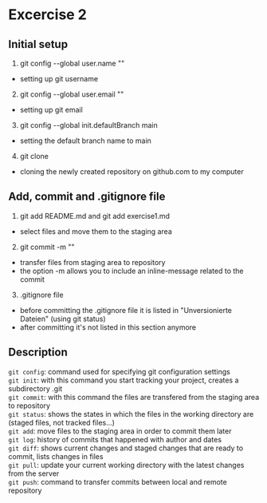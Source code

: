 # Excercise 2

## Initial setup

1. git config --global user.name ""
- setting up git username

2. git config --global user.email ""
- setting up git email

3. git config --global init.defaultBranch main
- setting the default branch name to main

4. git clone 
- cloning the newly created repository on github.com to my computer

## Add, commit and .gitignore file

1. git add README.md and git add exercise1.md
- select files and move them to the staging area

2. git commit -m ""
- transfer files from staging area to repository
- the option -m allows you to include an inline-message related to the commit

3. .gitignore file
- before committing the .gitignore file it is listed in "Unversionierte Dateien" (using git status)
- after committing it's not listed in this section anymore

## Description

`git config`: command used for specifying git configuration settings \
`git init`: with this command you start tracking your project, creates a subdirectory .git \
`git commit`: with this command the files are transfered from the staging area to repository \
`git status`: shows the states in which the files in the working directory are (staged files, not tracked files...) \
`git add`: move files to the staging area in order to commit them later \
`git log`: history of commits that happened with author and dates \
`git diff`: shows current changes and staged changes that are ready to commit, lists changes in files \
`git pull`: update your current working directory with the latest changes from the server \
`git push`: command to transfer commits between local and remote repository